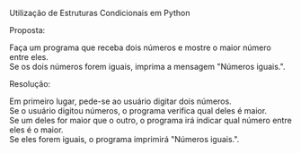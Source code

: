 Utilização de Estruturas Condicionais em Python

Proposta:

Faça um programa que receba dois números e mostre o maior número entre eles.                  
Se os dois números forem iguais, imprima a mensagem "Números iguais.".

Resolução:
 
Em primeiro lugar, pede-se ao usuário digitar dois números.                       
Se o usuário digitou números, o programa verifica qual deles é maior.            
Se um deles for maior que o outro, o programa irá indicar qual número entre eles é o maior.            
Se eles forem iguais, o programa imprimirá "Números iguais.". 
